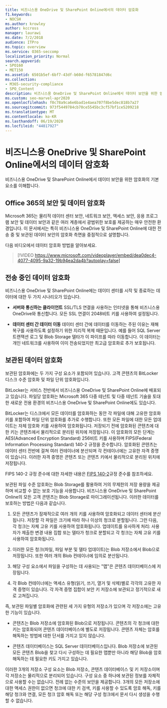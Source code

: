 ```yaml
---
title: 비즈니스용 OneDrive 및 SharePoint Online에서의 데이터 암호화
f1.keywords:
- NOCSH
ms.author: krowley
author: kccross
manager: laurawi
ms.date: 7/2/2018
audience: ITPro
ms.topic: overview
ms.service: O365-seccomp
localization_priority: Normal
search.appverid:
- SPO160
- MET150
ms.assetid: 6501b5ef-6bf7-43df-b60d-f65781847d6c
ms.collection:
- M365-security-compliance
- SPO_Content
description: 비즈니스용 OneDrive 및 SharePoint Online에서 데이터 보안을 위한 암호화의 기본 요소를 이해합니다.
ms.custom: seo-marvel-apr2020
ms.openlocfilehash: f0c78a9ca6e6bad1e4aea707f8be5dec818b7a27
ms.sourcegitcommit: 973f5449784cb70ce5545bc3cf57bf1ce5209218
ms.translationtype: MT
ms.contentlocale: ko-KR
ms.lasthandoff: 06/19/2020
ms.locfileid: "44817927"
---
```

# <a name="data-encryption-in-onedrive-for-business-and-sharepoint-online"></a>비즈니스용 OneDrive 및 SharePoint Online에서의 데이터 암호화

비즈니스용 OneDrive 및 SharePoint Online에서 데이터 보안을 위한 암호화의 기본 요소를 이해합니다.
  
## <a name="security-and-data-encryption-in-office-365"></a>Office 365의 보안 및 데이터 암호화

Microsoft 365는 물리적 데이터 센터 보안, 네트워크 보안, 액세스 보안, 응용 프로그램 보안 및 데이터 보안과 같은 여러 계층에서 광범위한 보호를 제공하는 매우 안전한 환경입니다. 이 문서에서는 특히 비즈니스용 OneDrive 및 SharePoint Online에 대한 전송 중 및 보관된 데이터 보안의 암호화 측면을 중점적으로 설명합니다.
  
다음 비디오에서 데이터 암호화 방법을 알아보세요.
  
> [!VIDEO https://www.microsoft.com/videoplayer/embed/dea0dec4-4077-4095-9a32-19b94ea2da4b?autoplay=false]
  
## <a name="encryption-of-data-in-transit"></a>전송 중인 데이터 암호화

비즈니스용 OneDrive 및 SharePoint Online에는 데이터 센터를 시작 및 종료하는 데이터에 대한 두 가지 시나리오가 있습니다.
  
- **서버와 통신하는 클라이언트** SSL/TLS 연결을 사용하는 인터넷을 통해 비즈니스용 OneDrive와 통신합니다. 모든 SSL 연결이 2048비트 키를 사용하여 설정됩니다.

- **데이터 센터 간 데이터 이동** 데이터 센터 간에 데이터를 이동하는 주된 이유는 재해 복구를 사용하도록 설정하기 위한 지리적 복제 때문입니다. 예를 들어 SQL Server 트랜잭션 로그 및 Blob Storage 델타가 이 파이프를 따라 이동합니다. 이 데이터는 개인 네트워크를 사용하여 이미 전송되었지만 최고급 암호화로 추가 보호됩니다. 

## <a name="encryption-of-data-at-rest"></a>보관된 데이터 암호화

보관된 암호화에는 두 가지 구성 요소가 포함되어 있습니다. 고객 콘텐츠의 BitLocker 디스크 수준 암호화 및 파일 단위 암호화입니다.
  
BitLocker는 서비스 전반에서 비즈니스용 OneDrive 및 SharePoint Online에 배포되고 있습니다. 파일당 암호화는 Microsoft 365 다중 테넌트 및 다중 테넌트 기술을 토대한 새로운 전용 환경의 비즈니스용 OneDrive 및 SharePoint Online에도 있습니다.
  
BitLocker는 디스크에서 모든 데이터를 암호화하는 동안 각 파일에 대해 고유한 암호화 키를 포함하여 파일 단위 암호화를 추가로 수행합니다. 또한 모든 파일에 대한 모든 업데이트는 자체 암호화 키를 사용하여 암호화됩니다. 저장되기 전에 암호화된 콘텐츠에 대한 키는 콘텐츠에서 물리적으로 분리된 위치에 저장됩니다. 이 암호화의 모든 단계는 AES(Advanced Encryption Standard) 256비트 키를 사용하며 FIPS(Federal Information Processing Standard) 140-2 규정을 준수합니다. 암호화된 콘텐츠는 데이터 센터 전반에 걸쳐 여러 컨테이너에 분산되며 각 컨테이너에는 고유한 자격 증명이 있습니다. 이러한 자격 증명은 콘텐츠 또는 콘텐츠 키에서 물리적으로 분리된 위치에 저장됩니다.
  
FIPS 140-2 규정 준수에 대한 자세한 내용은 [FIPS 140-2](https://go.microsoft.com/fwlink/?LinkId=517625)규정 준수를 참조하세요.
  
보관된 파일 수준 암호화는 Blob Storage를 활용하여 거의 무제한의 저장 용량을 제공하며 비교할 수 없는 보호 기능을 사용합니다. 비즈니스용 OneDrive 및 SharePoint Online의 모든 고객 콘텐츠는 Blob Storage로 마이그레이션됩니다. 이러한 데이터를 보호하는 방법은 다음과 같습니다.
  
1. 모든 콘텐츠가 잠재적으로 여러 개의 키를 사용하여 암호화되고 데이터 센터에 분산됩니다. 저장할 각 파일은 크기에 따라 하나 이상의 청크로 분할됩니다. 그런 다음, 각 청크는 자체 고유 키를 사용하여 암호화됩니다. 업데이트를 유사하게 처리: 사용자가 제출한 변경 내용 집합 또는 델타가 청크로 분할되고 각 청크는 자체 고유 키를 사용하여 암호화됩니다.

2. 이러한 모든 청크(파일, 파일 부분 및 델타 업데이트)는 Blob 저장소에서 Blob으로 저장됩니다. 또한 여러 개의 Blob 컨테이너에 임의로 분산됩니다.

3. 해당 구성 요소에서 파일을 구성하는 데 사용되는 "맵"은 콘텐츠 데이터베이스에 저장됩니다.

4. 각 Blob 컨테이너에는 액세스 유형(읽기, 쓰기, 열거 및 삭제)별로 각각의 고유한 자격 증명이 있습니다. 각 자격 증명 집합이 보안 키 저장소에 보관되고 정기적으로 새로 고쳐집니다.

즉, 보관된 파일별 암호화에 관련된 세 가지 유형의 저장소가 있으며 각 저장소에는 고유한 기능이 있습니다.
  
- 콘텐츠는 Blob 저장소에 암호화된 Blob으로 저장됩니다. 콘텐츠의 각 청크에 대한 키는 암호화되어 콘텐츠 데이터베이스에 별도로 저장됩니다. 콘텐츠 자체는 암호를 해독하는 방법에 대한 단서를 가지고 있지 않습니다.

- 콘텐츠 데이터베이스는 SQL Server 데이터베이스입니다. Blob 저장소에 보관된 모든 콘텐츠 Blob을 찾고 다시 구성하는 데 필요한 맵뿐만 아니라 해당 Blob을 암호 해독하는 데 필요한 키도 가지고 있습니다.

이러한 3개의 저장소 구성 요소는 Blob 저장소, 콘텐츠 데이터베이스 및 키 저장소이며 각 저장소는 물리적으로 분리되어 있습니다. 구성 요소 중 하나에 보관된 정보를 자체적으로 사용할 수는 없습니다. 전례 없는 수준의 보안을 제공합니다. 3개의 모든 저장소에 대한 액세스 권한이 없으면 청크에 대한 키 검색, 키를 사용할 수 있도록 암호 해독, 키를 해당 청크와 연결, 모든 청크 암호 해독 또는 해당 구성 청크에서 문서 다시 생성을 수행할 수 없습니다.

